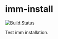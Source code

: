 # imm-install

[![Build Status](https://travis-ci.com/horta/imm-install.svg?branch=master)](https://travis-ci.com/horta/imm-install)

Test imm installation.
